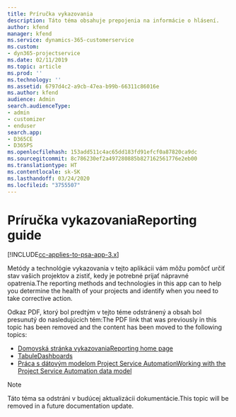```yaml
---
title: Príručka vykazovania
description: Táto téma obsahuje prepojenia na informácie o hlásení.
author: kfend
manager: kfend
ms.service: dynamics-365-customerservice
ms.custom:
- dyn365-projectservice
ms.date: 02/11/2019
ms.topic: article
ms.prod: ''
ms.technology: ''
ms.assetid: 6797d4c2-a9cb-47ea-b99b-66311c86016e
ms.author: kfend
audience: Admin
search.audienceType:
- admin
- customizer
- enduser
search.app:
- D365CE
- D365PS
ms.openlocfilehash: 153add511c4ac65dd183fd91efcf0a87820ca9dc
ms.sourcegitcommit: 8c786230ef2a497280885b827162561776e2eb00
ms.translationtype: HT
ms.contentlocale: sk-SK
ms.lasthandoff: 03/24/2020
ms.locfileid: "3755507"
---
```

# <a name="reporting-guide"></a><span data-ttu-id="6934a-103">Príručka vykazovania</span><span class="sxs-lookup"><span data-stu-id="6934a-103">Reporting guide</span></span>

[!INCLUDE[cc-applies-to-psa-app-3.x](../../includes/cc-applies-to-psa-app-3x.md)]

<span data-ttu-id="6934a-104">Metódy a technológie vykazovania v tejto aplikácii vám môžu pomôcť určiť stav vašich projektov a zistiť, kedy je potrebné prijať nápravné opatrenia.</span><span class="sxs-lookup"><span data-stu-id="6934a-104">The reporting methods and technologies in this app can to help you determine the health of your projects and identify when you need to take corrective action.</span></span> 

<span data-ttu-id="6934a-105">Odkaz PDF, ktorý bol predtým v tejto téme odstránený a obsah bol presunutý do nasledujúcich tém:</span><span class="sxs-lookup"><span data-stu-id="6934a-105">The PDF link that was previously in this topic has been removed and the content has been moved to the following topics:</span></span>

- [<span data-ttu-id="6934a-106">Domovská stránka vykazovania</span><span class="sxs-lookup"><span data-stu-id="6934a-106">Reporting home page</span></span>](../reports-reporting-dynamics-365-project-service.md)
- [<span data-ttu-id="6934a-107">Tabule</span><span class="sxs-lookup"><span data-stu-id="6934a-107">Dashboards</span></span>](../reports-dashboards.md)
- [<span data-ttu-id="6934a-108">Práca s dátovým modelom Project Service Automation</span><span class="sxs-lookup"><span data-stu-id="6934a-108">Working with the Project Service Automation data model</span></span>](../reports-working-project-service-data-model.md)

> [!NOTE]
> <span data-ttu-id="6934a-109">Táto téma sa odstráni v budúcej aktualizácii dokumentácie.</span><span class="sxs-lookup"><span data-stu-id="6934a-109">This topic will be removed in a future documentation update.</span></span> 
